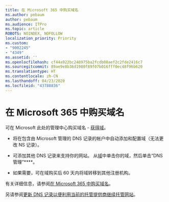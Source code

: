 ```yaml
---
title: 在 Microsoft 365 中购买域名
ms.author: pebaum
author: pebaum
ms.audience: ITPro
ms.topic: article
ROBOTS: NOINDEX, NOFOLLOW
localization_priority: Priority
ms.custom:
- "9002245"
- "4349"
ms.assetid: ''
ms.openlocfilehash: cf44a922bc248975ba2fcdb08aef2c2fde2416c7
ms.sourcegitcommit: 89ae9e8b36d1980f89f07b016fff0ec48f96b620
ms.translationtype: HT
ms.contentlocale: zh-CN
ms.lasthandoff: 04/23/2020
ms.locfileid: "43788836"
---
```

# <a name="buy-a-domain-name-in-microsoft-365"></a>在 Microsoft 365 中购买域名

可在 Microsoft 此处的管理中心购买域名 - [获得域](https://admin.microsoft.com/Domains/Buy)。

- 将在包含由 Microsoft 管理的 DNS 记录的帐户中自动添加和配置域（无法更改 NS 记录）。

- 可添加其他 DNS 记录来支持你的网站。  从[域](https://admin.microsoft.com/AdminPortal/Home#/Domains)中单击你的域，然后单击“DNS 管理”****。

- 如果需要，可在域购买后 60 天内将域转移到其他注册机构。

有关详细信息，请参阅[在 Microsoft 365 中购买域名](https://docs.microsoft.com/microsoft-365/admin/get-help-with-domains/buy-a-domain-name?view=o365-worldwide)。

另请参阅[更新 DNS 记录以便利用当前的托管提供商继续托管网站](https://docs.microsoft.com/alchemyinsights/update-dns-records-to-keep-your-website-with-your-current-hosting-provider-0)。
